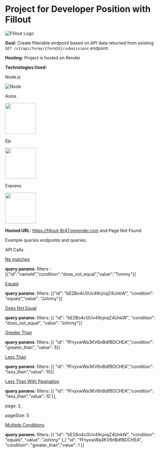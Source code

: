 # Project for Developer Position with Fillout

![Fillout Logo](https://www.fillout.com/_next/static/media/logo.c5a9e1d4.png)

**Goal:** Create filterable endpoint based on API data returned from existing `GET /v1/api/forms/{formId}/submissions` endpoint.

**Hosting:** Project is hosted on Render

**Technologies Used:**

Node.js

![Node](https://nodejs.org/static/images/logo.svg)



Axios

<img src="https://encrypted-tbn0.gstatic.com/images?q=tbn:ANd9GcTE3920uN6pjSj4Dpv7kAOfWKQj_77-KuO30d4TFOIycNvxd9pPt9D9RC-AFMRd7P53bCg&usqp=CAU" width="100">




Ejs

<img src="https://profoundjs.com/thumbnail/profound-logic/deploying-stateful-ejs-apps.png" width="100">




Express

<img src="https://expressjs.com/images/express-facebook-share.png" width="100">






**Hosted URL:** https://fillout-8r47.onrender.com and Page Not Found

Example queries endpoints and queries:

API Calls:

[No matches](https://fillout-8r47.onrender.com/cLZojxk94ous/filteredResponses?filters=%5B%7B%22id%22%3A%22nameId%22,%22condition%22%3A%22does_not_equal%22,%22value%22%3A%22Tommy%22%7D%5D) 

**query params**: 
filters : [{"id":"nameId","condition":"does_not_equal","value":"Tommy"}]




[Equals](https://fillout-8r47.onrender.com/cLZojxk94ous/filteredResponses?filters=%5B%20%20%7B%20%20%20%20%22id%22%3A%20%22bE2Bo4cGUv49cjnqZ4UnkW%22,%20%20%20%20%22condition%22%3A%20%22equals%22,%20%20%20%20%22value%22%3A%20%22Johnny%22%20%20%7D%5D)

**query params**: 
filters: [{"id": "bE2Bo4cGUv49cjnqZ4UnkW", "condition": "equals","value": "Johnny"}]




[Does Not Equal](https://fillout-8r47.onrender.com/cLZojxk94ous/filteredResponses?filters=%5B%20%20%7B%20%20%20%20%22id%22%3A%20%22bE2Bo4cGUv49cjnqZ4UnkW%22,%20%20%20%20%22condition%22%3A%20%22does_not_equal%22,%20%20%20%20%22value%22%3A%20%22Johnny%22%20%20%7D%5D)

**query params**: 
filters: [{ "id": "bE2Bo4cGUv49cjnqZ4UnkW", "condition": "does_not_equal", "value": "Johnny"}]




[Greater Than](https://fillout-8r47.onrender.com/cLZojxk94ous/filteredResponses?filters=%5B%20%20%7B%20%20%20%20%22id%22%3A%20%22fFnyxwWa3KV6nBdfBDCHEA%22,%20%20%20%20%22condition%22%3A%20%22greater_than%22,%20%20%20%20%22value%22%3A%205%20%20%7D%5D)

**query params**: 
filters: [{ "id": "fFnyxwWa3KV6nBdfBDCHEA","condition": "greater_than", "value": 5}]




[Less Than](https://fillout-8r47.onrender.com/cLZojxk94ous/filteredResponses?filters=%5B%20%20%7B%20%20%20%20%22id%22%3A%20%22fFnyxwWa3KV6nBdfBDCHEA%22,%20%20%20%20%22condition%22%3A%20%22less_than%22,%20%20%20%20%22value%22%3A%2010%20%20%7D%5D)

**query params**: 
filters: [{ "id": "fFnyxwWa3KV6nBdfBDCHEA","condition": "less_than","value": 10}]





[Less Than With Pagination](https://fillout-8r47.onrender.com/cLZojxk94ous/filteredResponses?filters=%5B%20%20%7B%20%20%20%20%22id%22%3A%20%22fFnyxwWa3KV6nBdfBDCHEA%22,%20%20%20%20%22condition%22%3A%20%22less_than%22,%20%20%20%20%22value%22%3A%2010%20%20%7D%5D&page=2&pageSize=5)

**query params**: 
filters: [{ "id": "fFnyxwWa3KV6nBdfBDCHEA","condition": "less_than","value": 10  }],

page: 2,

pageSize: 5


[Multiple Conditions](https://fillout-8r47.onrender.com/cLZojxk94ous/filteredResponses?filters=%5B%20%20%7B%20%20%20%20%22id%22%3A%20%22bE2Bo4cGUv49cjnqZ4UnkW%22,%20%20%20%20%22condition%22%3A%20%22equals%22,%20%20%20%20%22value%22%3A%20%22Johnny%22%20%20%7D,%20%20%7B%20%20%20%20%22id%22%3A%20%22fFnyxwWa3KV6nBdfBDCHEA%22,%20%20%20%20%22condition%22%3A%20%22greater_than%22,%20%20%20%20%22value%22%3A%201%20%20%7D%5D)

**query params**: 
filters: [{ "id": "bE2Bo4cGUv49cjnqZ4UnkW", "condition": "equals", "value": "Johnny"  },{    "id": "fFnyxwWa3KV6nBdfBDCHEA", "condition": "greater_than","value": 1 }]






